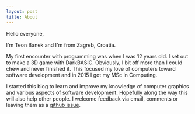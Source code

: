 ```yaml
---
layout: post
title: About
---
```


Hello everyone,

I'm Teon Banek and I'm from Zagreb, Croatia.

My first encounter with programming was when I was 12 years old. I set out to
make a 3D game with DarkBASIC. Obviously, I bit off more than I could chew and
never finished it. This focused my love of computers toward software
development and in 2015 I got my MSc in Computing.

I started this blog to learn and improve my knowledge  of computer graphics
and various aspects of software development. Hopefully along the way this will
also help other people. I welcome feedback via email, comments or leaving them
as a [github issue](https://github.com/Th30n/Th30n.github.io/issues).
